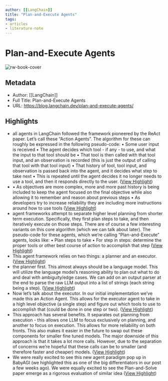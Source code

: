 ```yaml
---
author: [[LangChain]]
title: "Plan-and-Execute Agents"
tags: 
- articles
- literature-note
---
```

# Plan-and-Execute Agents

![rw-book-cover](https://images.unsplash.com/photo-1484480974693-6ca0a78fb36b?crop=entropy&cs=tinysrgb&fit=max&fm=jpg&ixid=MnwxMTc3M3wwfDF8c2VhcmNofDF8fHBsYW58ZW58MHx8fHwxNjgzNjkxMTQ2&ixlib=rb-4.0.3&q=80&w=2000)

## Metadata
- Author: [[LangChain]]
- Full Title: Plan-and-Execute Agents
- URL: https://blog.langchain.dev/plan-and-execute-agents/

## Highlights
- all agents in LangChain followed the framework pioneered by the ReAct paper. Let’s call these “Action Agents”. The algorithm for these can roughly be expressed in the following pseudo-code:
  • Some user input is received
  • The agent decides which tool - if any - to use, and what the input to that tool should be
  • That tool is then called with that tool input, and an observation is recorded (this is just the output of calling that tool with that tool input)
  • That history of tool, tool input, and observation is passed back into the agent, and it decides what step to take next
  • This is repeated until the agent decides it no longer needs to use a tool, and then it responds directly to the user. ([View Highlight](https://read.readwise.io/read/01h03gemjgwef54dzkqr7e4dgr))
- • As objectives are more complex, more and more past history is being included to keep the agent focused on the final objective while also allowing it to remember and reason about previous steps
  • As developers try to increase reliability they are including more instructions around how to use tools ([View Highlight](https://read.readwise.io/read/01h03gezctfk52a1btgsed320f))
- agent frameworks attempt to separate higher level planning from shorter term execution. Specifically, they first plan steps to take, and then iteratively execute on those steps. There are of course a few interesting variants on this core algorithm (which we can talk about later). The pseudo-code for these agents, which we’re calling “Plan-and-Execute” agents, looks like:
  • Plan steps to take
  • For step in steps: determine the proper tools or other best course of action to accomplish that step ([View Highlight](https://read.readwise.io/read/01h03gfsvrcvc6z4k9v40xcmva))
- This agent framework relies on two things: a planner and an executor. ([View Highlight](https://read.readwise.io/read/01h03gg3ajx49seraqztvnyscz))
- the planner first. This almost always should be a language model. This will utilize the language model’s reasoning ability to plan out what to do and deal with ambiguity/edge cases. We can add on an output parser at the end to parse the raw LLM output into a list of strings (each string being a step). ([View Highlight](https://read.readwise.io/read/01h03ggjttpjy77cym4qzca06t))
- Now let’s talk about the executor. In our initial implementation we’ve made this an Action Agent. This allows for the executor agent to take in a high level objective (a single step) and figure out which tools to use to accomplish that (could be done in one step or two). ([View Highlight](https://read.readwise.io/read/01h03ggz49a9xbqw4614bbpw3e))
- This approach has several benefits. It separates out planning from execution - this allows one LLM to focus exclusively on planning, and another to focus on execution. This allows for more reliability on both fronts. This also makes it easier in the future to swap out these components for smaller fine tuned models. The major downside of this approach is that it takes a lot more calls. However, due to the separation of concerns we’re hopeful that these calls can be to smaller (and therefore faster and cheaper) models. ([View Highlight](https://read.readwise.io/read/01h03gj2fbnnz5tkmtvw3dpzng))
- We were really excited to see this new agent paradigm pop up in BabyAGI (we highlighted this as one of the big differentiators in our post a few weeks ago). We were equally excited to see the Plan-and-Solve paper emerge as a rigorous evaluation of similar idea ([View Highlight](https://read.readwise.io/read/01h03hg88jczrzkahhagyh4wjj))
